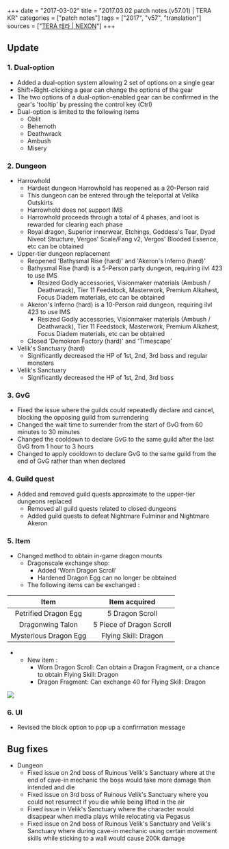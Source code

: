 +++
date = "2017-03-02"
title = "2017.03.02 patch notes (v57.01) | TERA KR"
categories = ["patch notes"]
tags = ["2017", "v57", "translation"]
sources = ["[TERA 테라 | NEXON](http://tera.nexon.com/news/update/view.aspx?n4articlesn=266)"]
+++

## Update

### **1.** Dual-option
- Added a dual-option system allowing 2 set of options on a single gear
- Shift+Right-clicking a gear can change the options of the gear
- The two options of a dual-option-enabled gear can be confirmed in the gear's 'tooltip' by pressing the control key (Ctrl)
- Dual-option is limited to the following items
  - Oblit
  - Behemoth
  - Deathwrack
  - Ambush
  - Misery

### **2.** Dungeon
- Harrowhold
  - Hardest dungeon Harrowhold has reopened as a 20-Person raid
  - This dungeon can be entered through the teleportal at Velika Outskirts
  - Harrowhold does not support IMS
  - Harrowhold proceeds through a total of 4 phases, and loot is rewarded for clearing each phase
  - Royal dragon, Superior innerwear, Etchings, Goddess's Tear, Dyad Niveot Structure, Vergos' Scale/Fang v2, Vergos' Blooded Essence, etc can be obtained
- Upper-tier dungeon replacement
  - Reopened 'Bathysmal Rise (hard)' and 'Akeron's Inferno (hard)'
  - Bathysmal Rise (hard) is a 5-Person party dungeon, requiring ilvl 423 to use IMS
    - Resized Godly accessories, Visionmaker materials (Ambush / Deathwrack), Tier 11 Feedstock, Masterwork, Premium Alkahest, Focus Diadem materials, etc can be obtained
  - Akeron's Inferno (hard) is a 10-Person raid dungeon, requiring ilvl 423 to use IMS
    - Resized Godly accessories, Visionmaker materials (Ambush / Deathwrack), Tier 11 Feedstock, Masterwork, Premium Alkahest, Focus Diadem materials, etc can be obtained
  - Closed 'Demokron Factory (hard)' and 'Timescape'
- Velik's Sanctuary (hard)
  - Significantly decreased the HP of 1st, 2nd, 3rd boss and regular monsters
- Velik's Sanctuary
  - Significantly decreased the HP of 1st, 2nd, 3rd boss

### **3.** GvG
- Fixed the issue where the guilds could repeatedly declare and cancel, blocking the opposing guild from surrendering
- Changed the wait time to surrender from the start of GvG from 60 minutes to 30 minutes
- Changed the cooldown to declare GvG to the same guild after the last GvG from 1 hour to 3 hours
- Changed to apply cooldown to declare GvG to the same guild from the end of GvG rather than when declared

### **4.** Guild quest
- Added and removed guild quests approximate to the upper-tier dungeons replaced
  - Removed all guild quests related to closed dungeons
  - Added guild quests to defeat Nightmare Fulminar and Nightmare Akeron

### **5.** Item
- Changed method to obtain in-game dragon mounts
  - Dragonscale exchange shop:
    - Added 'Worn Dragon Scroll'
    - Hardened Dragon Egg can no longer be obtained
  - The following items can be exchanged :

| Item | Item acquired |
| :-: | :-: |
| Petrified Dragon Egg | 5 Dragon Scroll |
| Dragonwing Talon | 5 Piece of Dragon Scroll |
| Mysterious Dragon Egg | Flying Skill: Dragon |

- 
  - New item :
    - Worn Dragon Scroll: Can obtain a Dragon Fragment, or a chance to obtain Flying Skill: Dragon
    - Dragon Fragment: Can exchange 40 for Flying Skill: Dragon

![](/images/patch/v57-01_1.png)

### **6.** UI
- Revised the block option to pop up a confirmation message

## Bug fixes

- Dungeon
  - Fixed issue on 2nd boss of Ruinous Velik's Sanctuary where at the end of cave-in mechanic the boss would take more damage than intended and die
  - Fixed issue on 3rd boss of Ruinous Velik's Sanctuary where you could not resurrect if you die while being lifted in the air
  - Fixed issue in Velik's Sanctuary where the character would disappear when media plays while relocating via Pegasus
  - Fixed issue on 2nd boss of Ruinous Velik's Sanctuary and Velik's Sanctuary where during cave-in mechanic using certain movement skills while sticking to a wall would cause 200k damage
